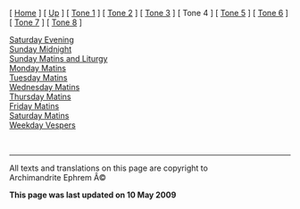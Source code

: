\[ [Home](index.md) \] \[ [Up](oktoich.md) \] \[ [Tone 1](tone_1.md) \]
\[ [Tone 2](tone_2.md) \] \[ [Tone 3](tone_3.md) \] \[ Tone 4 \]
\[ [Tone 5](tone_5.md) \] \[ [Tone 6](tone_6.md) \]
\[ [Tone 7](tone_7.md) \] \[ [Tone 8](tone_8.md) \]

[Saturday Evening](sat4ec.md)\
[Sunday Midnight](sun4nc.md)\
[Sunday Matins and Liturgy](sun4mc.md)\
[Monday Matins](monday_matins3.md)\
[Tuesday Matins](tuesday_matins3.md)\
[Wednesday Matins](wednesday_matins3.md)\
[Thursday Matins](thursday_matins4.md)\
[Friday Matins](friday_matins1.md)\
[Saturday Matins](saturday_matins.md)\
[Weekday Vespers](weekday_vespers3.md)

 

------------------------------------------------------------------------

All texts and translations on this page are copyright to\
Archimandrite Ephrem Â©

**This page was last updated on 10 May 2009**
